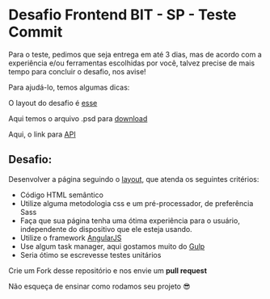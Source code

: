 # Desafio Frontend BIT - SP - Teste Commit

Para o teste, pedimos que seja entrega em até 3 dias, mas de acordo com a experiência e/ou ferramentas escolhidas por você, talvez precise de mais tempo para concluir o desafio, nos avise!

Para ajudá-lo, temos algumas dicas:

O layout do desafio é [esse](https://ucarecdn.com/a3d9551d-8bb1-4e58-b152-0832dbffd5a2/testeb2w.jpg)


Aqui temos o arquivo .psd para [download](https://drive.google.com/open?id=0BwJHZ1PdHAcGalV4U0NGTWMzSW8)

Aqui, o link para [API](http://www.mocky.io/v2/57dfec211000009020598073)

## Desafio:
Desenvolver a página seguindo o [layout](https://ucarecdn.com/a3d9551d-8bb1-4e58-b152-0832dbffd5a2/testeb2w.jpg), que atenda os seguintes critérios:
- Código HTML semântico
- Utilize alguma metodologia css e um pré-processador, de preferência Sass
- Faça que sua página tenha uma ótima experiência para o usuário, independente do dispositivo que ele esteja usando.
- Utilize o framework [AngularJS](https://angularjs.org/)
- Use algum task manager, aqui gostamos muito do [Gulp](http://gulpjs.com/)
- Seria ótimo se escrevesse testes unitários

Crie um Fork desse repositório e nos envie um **pull request**

Não esqueça de ensinar como rodamos seu projeto :sunglasses:
